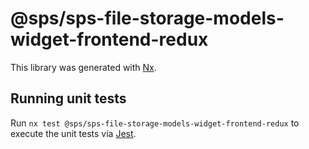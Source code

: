 # @sps/sps-file-storage-models-widget-frontend-redux

This library was generated with [Nx](https://nx.dev).

## Running unit tests

Run `nx test @sps/sps-file-storage-models-widget-frontend-redux` to execute the unit tests via [Jest](https://jestjs.io).
